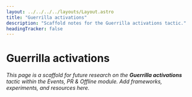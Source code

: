 ```yaml
---
layout: ../../../../layouts/Layout.astro
title: "Guerrilla activations"
description: "Scaffold notes for the Guerrilla activations tactic."
headingTracker: false
---
```

# Guerrilla activations

_This page is a scaffold for future research on the **Guerrilla activations** tactic within the Events, PR & Offline module. Add frameworks, experiments, and resources here._
